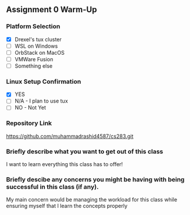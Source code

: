 ## Assignment 0 Warm-Up

### Platform Selection
- [x] Drexel's tux cluster
- [ ] WSL on Windows
- [ ] OrbStack on MacOS
- [ ] VMWare Fusion
- [ ] Something else

### Linux Setup Confirmation
- [x] YES
- [ ] N/A - I plan to use tux
- [ ] NO - Not Yet

### Repository Link
https://github.com/muhammadrashid4587/cs283.git

### Briefly describe what you want to get out of this class
I want to learn everything this class has to offer!

### Briefly descibe any concerns you might be having with being successful in this class (if any).
My main concern would be managing the workload for this class while ensuring myself that I learn the concepts properly

